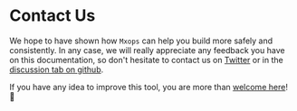 # Contact Us

We hope to have shown how `Mxops` can help you build more safely and consistently. In any case, we will really appreciate any feedback you have on this documentation, so don't hesitate to contact us on [Twitter](https://twitter.com/catenscia) or in the [discussion tab on github](https://github.com/Catenscia/MxOps/discussions/categories/feedback).

If you have any idea to improve this tool, you are more than [welcome here](https://github.com/Catenscia/MxOps/discussions/categories/ideas)! 🤗
